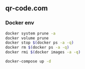 ## qr-code.com

### Docker env

```bash
docker system prune -a
docker volume prune
docker stop $(docker ps -a -q)
docker rm $(docker ps -a -q)
docker rmi $(docker images -a -q)
```

```bash
docker-compose up -d
```